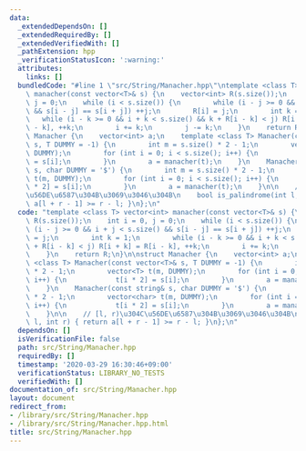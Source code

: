 ```yaml
---
data:
  _extendedDependsOn: []
  _extendedRequiredBy: []
  _extendedVerifiedWith: []
  _pathExtension: hpp
  _verificationStatusIcon: ':warning:'
  attributes:
    links: []
  bundledCode: "#line 1 \"src/String/Manacher.hpp\"\ntemplate <class T> vector<int>\
    \ manacher(const vector<T>& s) {\n    vector<int> R(s.size());\n    int i = 0,\
    \ j = 0;\n    while (i < s.size()) {\n        while (i - j >= 0 && i + j < s.size()\
    \ && s[i - j] == s[i + j]) ++j;\n        R[i] = j;\n        int k = 1;\n     \
    \   while (i - k >= 0 && i + k < s.size() && k + R[i - k] < j) R[i + k] = R[i\
    \ - k], ++k;\n        i += k;\n        j -= k;\n    }\n    return R;\n}\n\nstruct\
    \ Manacher {\n    vector<int> a;\n    template <class T> Manacher(const vector<T>&\
    \ s, T DUMMY = -1) {\n        int m = s.size() * 2 - 1;\n        vector<T> t(m,\
    \ DUMMY);\n        for (int i = 0; i < s.size(); i++) {\n            t[i * 2]\
    \ = s[i];\n        }\n        a = manacher(t);\n    }\n    Manacher(const string&\
    \ s, char DUMMY = '$') {\n        int m = s.size() * 2 - 1;\n        vector<char>\
    \ t(m, DUMMY);\n        for (int i = 0; i < s.size(); i++) {\n            t[i\
    \ * 2] = s[i];\n        }\n        a = manacher(t);\n    }\n\n    // [l, r)\u304C\
    \u56DE\u6587\u304B\u3069\u3046\u304B\n    bool is_palindrome(int l, int r) { return\
    \ a[l + r - 1] >= r - l; }\n};\n"
  code: "template <class T> vector<int> manacher(const vector<T>& s) {\n    vector<int>\
    \ R(s.size());\n    int i = 0, j = 0;\n    while (i < s.size()) {\n        while\
    \ (i - j >= 0 && i + j < s.size() && s[i - j] == s[i + j]) ++j;\n        R[i]\
    \ = j;\n        int k = 1;\n        while (i - k >= 0 && i + k < s.size() && k\
    \ + R[i - k] < j) R[i + k] = R[i - k], ++k;\n        i += k;\n        j -= k;\n\
    \    }\n    return R;\n}\n\nstruct Manacher {\n    vector<int> a;\n    template\
    \ <class T> Manacher(const vector<T>& s, T DUMMY = -1) {\n        int m = s.size()\
    \ * 2 - 1;\n        vector<T> t(m, DUMMY);\n        for (int i = 0; i < s.size();\
    \ i++) {\n            t[i * 2] = s[i];\n        }\n        a = manacher(t);\n\
    \    }\n    Manacher(const string& s, char DUMMY = '$') {\n        int m = s.size()\
    \ * 2 - 1;\n        vector<char> t(m, DUMMY);\n        for (int i = 0; i < s.size();\
    \ i++) {\n            t[i * 2] = s[i];\n        }\n        a = manacher(t);\n\
    \    }\n\n    // [l, r)\u304C\u56DE\u6587\u304B\u3069\u3046\u304B\n    bool is_palindrome(int\
    \ l, int r) { return a[l + r - 1] >= r - l; }\n};\n"
  dependsOn: []
  isVerificationFile: false
  path: src/String/Manacher.hpp
  requiredBy: []
  timestamp: '2020-03-29 16:30:46+09:00'
  verificationStatus: LIBRARY_NO_TESTS
  verifiedWith: []
documentation_of: src/String/Manacher.hpp
layout: document
redirect_from:
- /library/src/String/Manacher.hpp
- /library/src/String/Manacher.hpp.html
title: src/String/Manacher.hpp
---
```


